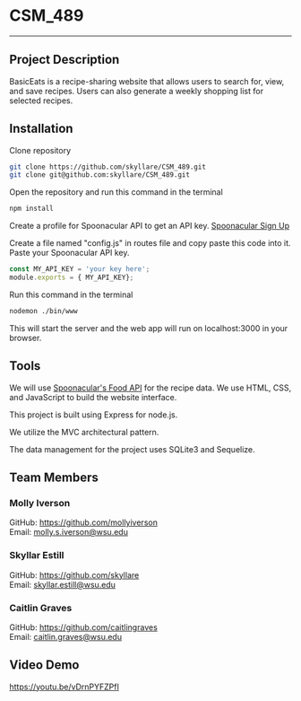 # CSM_489
***
## Project Description
BasicEats is a recipe-sharing website that allows users to search for, view, and save recipes. Users can also generate a weekly shopping list for selected recipes.

## Installation

Clone repository
```bash
git clone https://github.com/skyllare/CSM_489.git
git clone git@github.com:skyllare/CSM_489.git
```
Open the repository and run this command in the terminal
```bash
npm install
```

Create  a profile for Spoonacular API to get an API key. 
[Spoonacular Sign Up](https://spoonacular.com/food-api/console#Dashboard)

Create a file named "config.js" in routes file and copy paste this code into it. Paste your Spoonacular API key.
```javascript
const MY_API_KEY = 'your key here';
module.exports = { MY_API_KEY};
```
Run this command in the terminal
```bash
nodemon ./bin/www
```
This will start the server and the web app will run on localhost:3000 in  your browser.
## Tools
We will use [Spoonacular's Food API](https://spoonacular.com/food-api) for the recipe data. We use HTML, CSS, and JavaScript to build the website interface.

This project is built using Express for node.js.

We utilize the MVC architectural pattern.

The data management for the project uses SQLite3 and Sequelize.

## Team Members
### Molly Iverson
GitHub: https://github.com/mollyiverson <br>
Email: molly.s.iverson@wsu.edu

### Skyllar Estill 
GitHub: https://github.com/skyllare <br>
Email: skyllar.estill@wsu.edu

### Caitlin Graves
GitHub: https://github.com/caitlingraves <br>
Email: caitlin.graves@wsu.edu

## Video Demo
https://youtu.be/vDrnPYFZPfI
